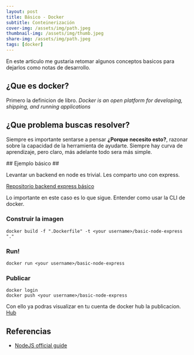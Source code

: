 ```yaml
---
layout: post
title: Básico - Docker
subtitle: Conteinerización
cover-img: /assets/img/path.jpeg
thumbnail-img: /assets/img/thumb.jpeg
share-img: /assets/img/path.jpeg
tags: [docker]
---
```


En este articulo me gustaria retomar algunos conceptos basicos para dejarlos como notas de desarrollo.

## ¿Que es docker?

Primero la definicion de libro. *Docker is an open platform for developing, shipping, and running applications*

## ¿Que problema buscas resolver?

Siempre es importante sentarse a pensar **¿Porque necesito esto?**, razonar sobre la capacidad de la herramienta de ayudarte. 
Siempre hay curva de aprendizaje, pero claro, más adelante todo sera más simple.

## Ejemplo básico ##

Levantar un backend en node es trivial. Les comparto uno con express.

[Repositorio backend express básico](https://github.com/KariVillagran/basic-node-express "basic-node-express")

Lo importante en este caso es lo que sigue. Entender como usar la CLI de docker.

### Construir la imagen ###

```
docker build -f ".Dockerfile" -t <your username>/basic-node-express "."
```

### Run! ###
```
docker run <your username>/basic-node-express
```

### Publicar ###

```
docker login
docker push <your username>/basic-node-express
```

Con ello ya podras visualizar en tu cuenta de docker hub la publicacion. [Hub](https://hub.docker.com/r/akarinavillagrani/basic-node-express "hub basic-node-express") 

## Referencias

* [NodeJS official guide](https://nodejs.org/de/docs/guides/nodejs-docker-webapp/)